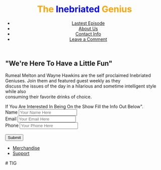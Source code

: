 <!DOCTYPE html>
<html lang="en">
 <head>
        <meta charset="utf-8">
        <meta name="viewport" content="width=device-width, initial-scale=1.0">
<!--Name viewers will see in browser-->
        <title>The Inebriated Geniuses</title>
        <link rel="stylesheet" href="style.css">
</head>
<body>
<header>
<!--This is the Header Section-->     
    <h1><span style="color: Orange">The</span> <span style="color:Blue">Inebriated</span> <span style="color:orange">Genius</span></h1>
            
            
            
<!--Navigation-->   
<nav>
      <ul>
        <li><a href="#">Lastest Episode</a></li>
        <li><a href="#">About Us</a></li>
        <li><a href="#">Contact Info</a></li>
        <li><a href="#" type="button" class="comment">Leave a Comment</a></li>
      </ul>
</nav>
</header>
<main>
  <section class="fwh-slide">
    <h1>"We're Here To Have a Little Fun"</h1>
        <p>Rumeal Melton and Wayne Hawkins are the self proclaimed Inebriated Geniuses. Join them and featured guest weekly as they <br>discuss the issues of the day in a hilarious and sometime intelligent style while also <br>consuming their favorite drinks of choice.
        </p>
  </section>
</main>
<form action="submit">
    If You Are Interested In Being On the Show Fill the Info Out Below".
    <br>Name <input type="name" placeholder="Your Name Here" required>
    <br>Email  <input type="email" placeholder="Your Email Here" required>
    <br>Phone  <input type="text" placeholder="Your Phone Here" required>
    <br><br><button type="submit" value="Submit">Submit</button>
</form>
<footer>
    <ul>
        <li><a href="https://https://podcasts.apple.com/us/podcast/the-inebriated-genius-podcast/id1435120264">Merchandise</a></li>
        <li><a href="https://https://podcasts.apple.com/us/podcast/the-inebriated-genius-podcast/id1435120264">Support</a></li>
    </ul>
</footer>
</body>
</html># TIG